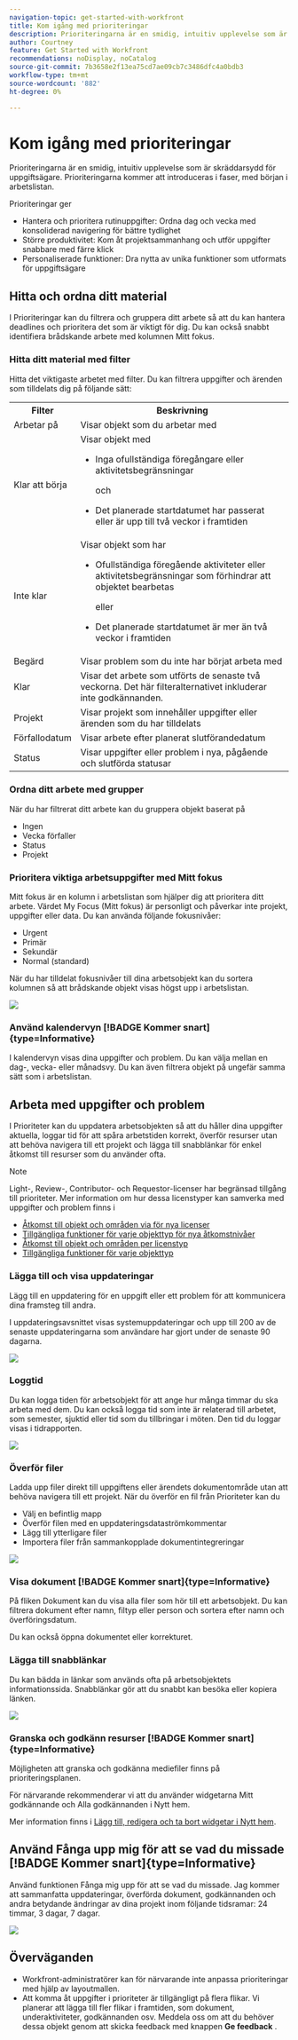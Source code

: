 ```yaml
---
navigation-topic: get-started-with-workfront
title: Kom igång med prioriteringar
description: Prioriteringarna är en smidig, intuitiv upplevelse som är skräddarsydd för uppgiftsägare.
author: Courtney
feature: Get Started with Workfront
recommendations: noDisplay, noCatalog
source-git-commit: 7b3658e2f13ea75cd7ae09cb7c3486dfc4a0bdb3
workflow-type: tm+mt
source-wordcount: '882'
ht-degree: 0%

---
```



# Kom igång med prioriteringar

Prioriteringarna är en smidig, intuitiv upplevelse som är skräddarsydd för uppgiftsägare. Prioriteringarna kommer att introduceras i faser, med början i arbetslistan.

Prioriteringar ger

* Hantera och prioritera rutinuppgifter: Ordna dag och vecka med konsoliderad navigering för bättre tydlighet
* Större produktivitet: Kom åt projektsammanhang och utför uppgifter snabbare med färre klick
* Personaliserade funktioner: Dra nytta av unika funktioner som utformats för uppgiftsägare

## Hitta och ordna ditt material

I Prioriteringar kan du filtrera och gruppera ditt arbete så att du kan hantera deadlines och prioritera det som är viktigt för dig. Du kan också snabbt identifiera brådskande arbete med kolumnen Mitt fokus.

### Hitta ditt material med filter

Hitta det viktigaste arbetet med filter. Du kan filtrera uppgifter och ärenden som tilldelats dig på följande sätt:

<table>
  <tbody>
   <tr>
   <th>Filter</th>
   <th>Beskrivning</th>
   </tr>
    <tr>
      <td>Arbetar på</td>
      <td>Visar objekt som du arbetar med</td>
    </tr>
    <tr>
      <td>Klar att börja</td>
      <td>Visar objekt med 
      <ul>
      <li>Inga ofullständiga föregångare eller aktivitetsbegränsningar</li>
      <p>och</p>
      <li>Det planerade startdatumet har passerat eller är upp till två veckor i framtiden</li>
      </ul>
      </td>
    </tr>
    <tr>
      <td>Inte klar</td>
      <td>Visar objekt som har
       <ul>
      <li>Ofullständiga föregående aktiviteter eller aktivitetsbegränsningar som förhindrar att objektet bearbetas</li>
      <p>eller</p>
      <li>Det planerade startdatumet är mer än två veckor i framtiden</li>
      </ul>
       </td>
    </tr>
    <tr>
      <td>Begärd</td>
      <td>Visar problem som du inte har börjat arbeta med</td>
    </tr>
      <td>Klar</td>
      <td>Visar det arbete som utförts de senaste två veckorna. Det här filteralternativet inkluderar inte godkännanden.</td>
    </tr>
    <tr>
    <td>Projekt</td>
    <td>Visar projekt som innehåller uppgifter eller ärenden som du har tilldelats</td>
    </tr>
    <tr>
    <td>Förfallodatum</td>
    <td>Visar arbete efter planerat slutförandedatum</td>
    </tr>
    <tr>
    <td>Status</td>
    <td>Visar uppgifter eller problem i nya, pågående och slutförda statusar</td>
    </tr>
  </tbody>
</table>

### Ordna ditt arbete med grupper

När du har filtrerat ditt arbete kan du gruppera objekt baserat på

* Ingen
* Vecka förfaller
* Status
* Projekt

<!--For more information, see [Find and organize your work in Priorities]().-->

### Prioritera viktiga arbetsuppgifter med Mitt fokus

Mitt fokus är en kolumn i arbetslistan som hjälper dig att prioritera ditt arbete. Värdet My Focus (Mitt fokus) är personligt och påverkar inte projekt, uppgifter eller data. Du kan använda följande fokusnivåer:

* Urgent
* Primär
* Sekundär
* Normal (standard)

När du har tilldelat fokusnivåer till dina arbetsobjekt kan du sortera kolumnen så att brådskande objekt visas högst upp i arbetslistan.

<!--For more information, see [Prioritize important work items with My Focus]().-->

![](assets/my-focus-column.png)

### Använd kalendervyn [!BADGE Kommer snart]{type=Informative}

I kalendervyn visas dina uppgifter och problem. Du kan välja mellan en dag-, vecka- eller månadsvy. Du kan även filtrera objekt på ungefär samma sätt som i arbetslistan.

## Arbeta med uppgifter och problem

I Prioriteter kan du uppdatera arbetsobjekten så att du håller dina uppgifter aktuella, loggar tid för att spåra arbetstiden korrekt, överför resurser utan att behöva navigera till ett projekt och lägga till snabblänkar för enkel åtkomst till resurser som du använder ofta.

>[!NOTE]
>
>Light-, Review-, Contributor- och Requestor-licenser har begränsad tillgång till prioriteter. Mer information om hur dessa licenstyper kan samverka med uppgifter och problem finns i
>
>* [Åtkomst till objekt och områden via för nya licenser](/help/quicksilver/administration-and-setup/add-users/how-access-levels-work/access-to-objects-areas-license-types.md)
>* [Tillgängliga funktioner för varje objekttyp för nya åtkomstnivåer](/help/quicksilver/administration-and-setup/add-users/how-access-levels-work/functionality-available-for-objects.md)
>* [Åtkomst till objekt och områden per licenstyp](/help/quicksilver/administration-and-setup/add-users/access-levels-and-object-permissions/access-to-objects-and-areas-by-license-type.md)
>* [Tillgängliga funktioner för varje objekttyp](/help/quicksilver/administration-and-setup/add-users/access-levels-and-object-permissions/functionality-available-for-each-object-type.md)


### Lägga till och visa uppdateringar

Lägg till en uppdatering för en uppgift eller ett problem för att kommunicera dina framsteg till andra.

I uppdateringsavsnittet visas systemuppdateringar och upp till 200 av de senaste uppdateringarna som användare har gjort under de senaste 90 dagarna.

<!--For more information, see [Add and view updates in Priorities]().-->

![](assets/new-update.png)

### Loggtid

Du kan logga tiden för arbetsobjekt för att ange hur många timmar du ska arbeta med dem. Du kan också logga tid som inte är relaterad till arbetet, som semester, sjuktid eller tid som du tillbringar i möten. Den tid du loggar visas i tidrapporten.

<!--For more information, see [Log time in Priorities]().-->

![](assets/log-time.png)

### Överför filer

Ladda upp filer direkt till uppgiftens eller ärendets dokumentområde utan att behöva navigera till ett projekt. När du överför en fil från Prioriteter kan du

* Välj en befintlig mapp
* Överför filen med en uppdateringsdataströmkommentar
* Lägg till ytterligare filer
* Importera filer från sammankopplade dokumentintegreringar

<!--For more information, see [Upload files in Priorities]().-->

![](assets/upload-file.png)

### Visa dokument [!BADGE Kommer snart]{type=Informative}

På fliken Dokument kan du visa alla filer som hör till ett arbetsobjekt. Du kan filtrera dokument efter namn, filtyp eller person och sortera efter namn och överföringsdatum.

Du kan också öppna dokumentet eller korrekturet.

### Lägga till snabblänkar

Du kan bädda in länkar som används ofta på arbetsobjektets informationssida. Snabblänkar gör att du snabbt kan besöka eller kopiera länken.

![](assets/quick-links.png)

<!--For more information, see [Add and manage quick links in Priorities]().-->

### Granska och godkänn resurser [!BADGE Kommer snart]{type=Informative}

Möjligheten att granska och godkänna mediefiler finns på prioriteringsplanen.

För närvarande rekommenderar vi att du använder widgetarna Mitt godkännande och Alla godkännanden i Nytt hem.

Mer information finns i [Lägg till, redigera och ta bort widgetar i Nytt hem](/help/quicksilver/workfront-basics/using-home/new-home/add-edit-remove-widgets-in-new-home.md).


## Använd Fånga upp mig för att se vad du missade [!BADGE Kommer snart]{type=Informative}

Använd funktionen Fånga mig upp för att se vad du missade. Jag kommer att sammanfatta uppdateringar, överförda dokument, godkännanden och andra betydande ändringar av dina projekt inom följande tidsramar: 24 timmar, 3 dagar, 7 dagar.


![](assets/catch-me-up.png)

## Överväganden

* Workfront-administratörer kan för närvarande inte anpassa prioriteringar med hjälp av layoutmallen.
* Att komma åt uppgifter i prioriteter är tillgängligt på flera flikar. Vi planerar att lägga till fler flikar i framtiden, som dokument, underaktiviteter, godkännanden osv. Meddela oss om att du behöver dessa objekt genom att skicka feedback med knappen **Ge feedback** .


